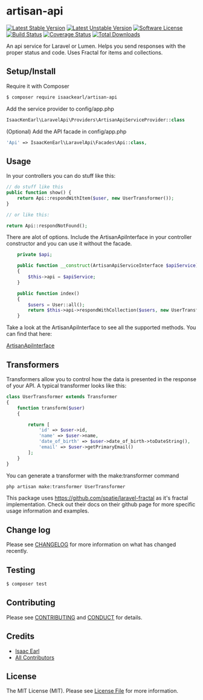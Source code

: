 # artisan-api

[![Latest Stable Version](https://poser.pugx.org/isaackearl/artisan-api/v/stable)](https://packagist.org/packages/isaackearl/artisan-api)
[![Latest Unstable Version](https://poser.pugx.org/isaackearl/artisan-api/v/unstable)](https://packagist.org/packages/isaackearl/artisan-api)
[![Software License][ico-license]](LICENSE.md)
[![Build Status][ico-travis]][link-travis]
[![Coverage Status][ico-coveralls]][link-coveralls]
[![Total Downloads][ico-downloads]][link-downloads]

An api service for Laravel or Lumen.  Helps you send responses with the proper status and code.  Uses Fractal for items and collections.

## Setup/Install

Require it with Composer

``` bash
$ composer require isaackearl/artisan-api
```

Add the service provider to config/app.php

```php
IsaacKenEarl\LaravelApi\Providers\ArtisanApiServiceProvider::class
```

(Optional) Add the API facade in config/app.php

```php
'Api' => IsaacKenEarl\LaravelApi\Facades\Api::class,
```

## Usage

In your controllers you can do stuff like this:

``` php
// do stuff like this
public function show() {
    return Api::respondWithItem($user, new UserTransformer());
}

// or like this:

return Api::respondNotFound();
```

There are alot of options.  Include the ArtisanApiInterface in your controller constructor and you can use it without the facade.
```php
    private $api;

    public function __construct(ArtisanApiServiceInterface $apiService)
    {
        $this->api = $apiService;
    }

    public function index()
    {
        $users = User::all();
        return $this->api->respondWithCollection($users, new UserTransformer());
    }
```

Take a look at the ArtisanApiInterface to see all the supported methods.  You can find that here:

[ArtisanApiInterface](https://github.com/isaackearl/artisan-api/blob/master/src/Interfaces/ArtisanApiServiceInterface.php)

## Transformers

Transformers allow you to control how the data is presented in the response of your API.  A typical transformer looks like this:

```php
class UserTransformer extends Transformer
{
    function transform($user)
    {

        return [
            'id' => $user->id,
            'name' => $user->name,
            'date_of_birth' => $user->date_of_birth->toDateString(),
            'email' => $user->getPrimaryEmail()
        ];
    }
}
```
You can generate a transformer with the make:transformer command

```bash
php artisan make:transformer UserTransformer
```

This package uses https://github.com/spatie/laravel-fractal as it's fractal implementation.  Check out their docs on their github page for more specific usage information and examples.

## Change log

Please see [CHANGELOG](CHANGELOG.md) for more information on what has changed recently.

## Testing

``` bash
$ composer test
```

## Contributing

Please see [CONTRIBUTING](CONTRIBUTING.md) and [CONDUCT](CONDUCT.md) for details.

## Credits

- [Isaac Earl][link-author]
- [All Contributors][link-contributors]

## License

The MIT License (MIT). Please see [License File](LICENSE.md) for more information.

[ico-version]: https://img.shields.io/packagist/v/isaackearl/artisan-api.svg?style=flat-square
[ico-license]: https://img.shields.io/badge/license-MIT-brightgreen.svg?style=flat-square
[ico-travis]: https://img.shields.io/travis/isaackearl/artisan-api/master.svg?style=flat-square
[ico-code-quality]: https://img.shields.io/scrutinizer/g/isaackearl/artisan-api.svg?style=flat-square
[ico-downloads]: https://img.shields.io/packagist/dt/isaackearl/artisan-api.svg?style=flat-square
[ico-coveralls]: https://coveralls.io/repos/github/isaackearl/artisan-api/badge.svg?branch=master

[link-packagist]: https://packagist.org/packages/isaackearl/artisan-api
[link-travis]: https://travis-ci.org/isaackearl/artisan-api
[link-coveralls]: https://coveralls.io/github/isaackearl/artisan-api?branch=master
[link-code-quality]: https://scrutinizer-ci.com/g/isaackearl/artisan-api
[link-downloads]: https://packagist.org/packages/isaackearl/artisan-api
[link-author]: https://github.com/isaackearl
[link-contributors]: ../../contributors
